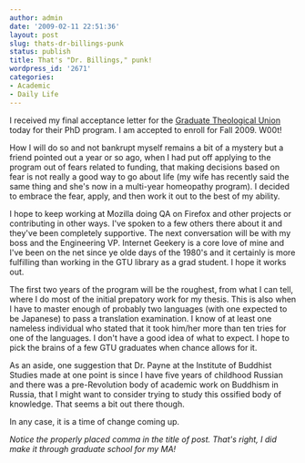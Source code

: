 ```yaml
---
author: admin
date: '2009-02-11 22:51:36'
layout: post
slug: thats-dr-billings-punk
status: publish
title: That's "Dr. Billings," punk!
wordpress_id: '2671'
categories:
- Academic
- Daily Life
---
```

I received my final acceptance letter for the <a href="http://www.gtu.edu">Graduate Theological Union</a> today for their PhD program. I am accepted to enroll for Fall 2009. W00t!

How I will do so and not bankrupt myself remains a bit of a mystery but a friend pointed out a year or so ago, when I had put off applying to the program out of fears related to funding, that making decisions based on fear is not really a good way to go about life (my wife has recently said the same thing and she's now in a multi-year homeopathy program). I decided to embrace the fear, apply, and then work it out to the best of my ability.

I hope to keep working at Mozilla doing QA on Firefox and other projects or contributing in other ways. I've spoken to a few others there about it and they've been completely supportive. The next conversation will be with my boss and the Engineering VP. Internet Geekery is a core love of mine and I've been on the net since ye olde days of the 1980's and it certainly is more fulfilling than working in the GTU library as a grad student. I hope it works out.

The first two years of the program will be the roughest, from what I can tell, where I do most of the initial prepatory work for my thesis. This is also when I have to master enough of probably two languages (with one expected to be Japanese) to pass a translation examination. I know of at least one nameless individual who stated that it took him/her more than ten tries for one of the languages. I don't have a good idea of what to expect. I hope to pick the brains of a few GTU graduates when chance allows for it. 

As an aside, one suggestion that Dr. Payne at the Institute of Buddhist Studies made at one point is since I have five years of childhood Russian and there was a pre-Revolution body of academic work on Buddhism in Russia, that I might want to consider trying to study this ossified body of knowledge. That seems a bit out there though.

In any case, it is a time of change coming up.

<em>Notice the properly placed comma in the title of post. That's right, I did make it through graduate school for my MA!</em>
